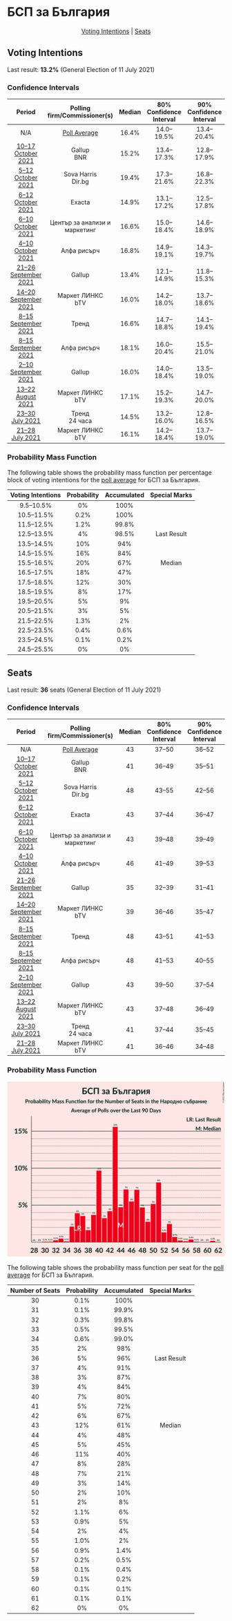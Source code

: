 # БСП за България

<p align="center"><a href="#voting-intentions">Voting Intentions</a> | <a href="#seats">Seats</a></p>

## Voting Intentions

Last result: **13.2%** (General Election of 11 July 2021)

### Confidence Intervals

| Period     | Polling firm/Commissioner(s) | Median | 80% Confidence Interval | 90% Confidence Interval | 95% Confidence Interval | 99% Confidence Interval |
|:----------:|:----------------:|:-----------:|:-----------------------:|:-----------------------:|:-----------------------:|:-----------------------:|
| N/A | [Poll Average](average.html) | 16.4% | 14.0–19.5% | 13.4–20.4% | 12.9–21.3% | 11.9–22.7% |
| [10–17 October 2021](2021-10-17-Gallup.html) | Gallup <br> BNR | 15.2% | 13.4–17.3% | 12.8–17.9% | 12.4–18.4% | 11.6–19.5% |
| [5–12 October 2021](2021-10-12-SovaHarris.html) | Sova Harris <br> Dir.bg | 19.4% | 17.3–21.6% | 16.8–22.3% | 16.3–22.8% | 15.4–24.0% |
| [6–12 October 2021](2021-10-12-Exacta.html) | Exacta | 14.9% | 13.1–17.2% | 12.5–17.8% | 12.1–18.3% | 11.2–19.4% |
| [6–10 October 2021](2021-10-10-Центързаанализиимаркетинг.html) | Център за анализи и маркетинг | 16.6% | 15.0–18.4% | 14.6–18.9% | 14.2–19.4% | 13.5–20.2% |
| [4–10 October 2021](2021-10-10-Алфарисърч.html) | Алфа рисърч | 16.8% | 14.9–19.1% | 14.3–19.7% | 13.9–20.2% | 13.0–21.3% |
| [21–26 September 2021](2021-09-26-Gallup.html) | Gallup | 13.4% | 12.1–14.9% | 11.8–15.3% | 11.5–15.7% | 10.9–16.4% |
| [14–20 September 2021](2021-09-20-МаркетЛИНКС.html) | Маркет ЛИНКС <br> bTV | 16.0% | 14.2–18.0% | 13.7–18.6% | 13.3–19.1% | 12.5–20.1% |
| [8–15 September 2021](2021-09-15-Тренд.html) | Тренд | 16.6% | 14.7–18.8% | 14.1–19.4% | 13.7–20.0% | 12.8–21.1% |
| [8–15 September 2021](2021-09-15-Алфарисърч.html) | Алфа рисърч | 18.1% | 16.0–20.4% | 15.5–21.0% | 15.0–21.6% | 14.1–22.7% |
| [2–10 September 2021](2021-09-10-Gallup.html) | Gallup | 16.0% | 14.0–18.4% | 13.5–19.0% | 13.0–19.6% | 12.1–20.8% |
| [13–22 August 2021](2021-08-22-МаркетЛИНКС.html) | Маркет ЛИНКС <br> bTV | 17.1% | 15.2–19.3% | 14.7–20.0% | 14.2–20.5% | 13.3–21.6% |
| [23–30 July 2021](2021-07-30-Тренд.html) | Тренд <br> 24 часа | 14.5% | 13.2–16.0% | 12.8–16.5% | 12.5–16.8% | 11.8–17.6% |
| [21–28 July 2021](2021-07-28-МаркетЛИНКС.html) | Маркет ЛИНКС <br> bTV | 16.1% | 14.2–18.4% | 13.7–19.0% | 13.2–19.6% | 12.3–20.7% |

### Probability Mass Function

The following table shows the probability mass function per percentage block of voting intentions for the [poll average](average.html) for БСП за България.

| Voting Intentions | Probability | Accumulated | Special Marks |
|:-----------------:|:-----------:|:-----------:|:-------------:|
| 9.5–10.5% | 0% | 100% |  |
| 10.5–11.5% | 0.2% | 100% |  |
| 11.5–12.5% | 1.2% | 99.8% |  |
| 12.5–13.5% | 4% | 98.5% | Last Result |
| 13.5–14.5% | 10% | 94% |  |
| 14.5–15.5% | 16% | 84% |  |
| 15.5–16.5% | 20% | 67% | Median |
| 16.5–17.5% | 18% | 47% |  |
| 17.5–18.5% | 12% | 30% |  |
| 18.5–19.5% | 8% | 17% |  |
| 19.5–20.5% | 5% | 9% |  |
| 20.5–21.5% | 3% | 5% |  |
| 21.5–22.5% | 1.3% | 2% |  |
| 22.5–23.5% | 0.4% | 0.6% |  |
| 23.5–24.5% | 0.1% | 0.2% |  |
| 24.5–25.5% | 0% | 0% |  |


## Seats

Last result: **36** seats (General Election of 11 July 2021)

### Confidence Intervals

| Period     | Polling firm/Commissioner(s) | Median | 80% Confidence Interval | 90% Confidence Interval | 95% Confidence Interval | 99% Confidence Interval |
|:----------:|:----------------:|:------:|:-----------------------:|:-----------------------:|:-----------------------:|:-----------------------:|
| N/A | [Poll Average](average.html) | 43 | 37–50 | 36–52 | 35–54 | 33–57 |
| [10–17 October 2021](2021-10-17-Gallup.html) | Gallup <br> BNR | 41 | 36–49 | 35–51 | 33–51 | 32–53 |
| [5–12 October 2021](2021-10-12-SovaHarris.html) | Sova Harris <br> Dir.bg | 48 | 43–55 | 42–56 | 41–57 | 39–60 |
| [6–12 October 2021](2021-10-12-Exacta.html) | Exacta | 43 | 37–44 | 36–47 | 35–49 | 32–54 |
| [6–10 October 2021](2021-10-10-Центързаанализиимаркетинг.html) | Център за анализи и маркетинг | 43 | 39–48 | 39–49 | 37–50 | 35–53 |
| [4–10 October 2021](2021-10-10-Алфарисърч.html) | Алфа рисърч | 46 | 41–49 | 39–53 | 38–54 | 36–55 |
| [21–26 September 2021](2021-09-26-Gallup.html) | Gallup | 35 | 32–39 | 31–41 | 31–42 | 29–44 |
| [14–20 September 2021](2021-09-20-МаркетЛИНКС.html) | Маркет ЛИНКС <br> bTV | 39 | 36–46 | 35–47 | 34–51 | 32–52 |
| [8–15 September 2021](2021-09-15-Тренд.html) | Тренд | 48 | 43–51 | 41–53 | 40–55 | 37–56 |
| [8–15 September 2021](2021-09-15-Алфарисърч.html) | Алфа рисърч | 48 | 41–53 | 40–55 | 39–57 | 37–60 |
| [2–10 September 2021](2021-09-10-Gallup.html) | Gallup | 43 | 39–50 | 37–54 | 35–55 | 33–57 |
| [13–22 August 2021](2021-08-22-МаркетЛИНКС.html) | Маркет ЛИНКС <br> bTV | 43 | 37–48 | 36–49 | 35–51 | 33–54 |
| [23–30 July 2021](2021-07-30-Тренд.html) | Тренд <br> 24 часа | 41 | 37–44 | 35–45 | 34–46 | 32–48 |
| [21–28 July 2021](2021-07-28-МаркетЛИНКС.html) | Маркет ЛИНКС <br> bTV | 41 | 36–46 | 34–48 | 32–49 | 30–53 |

### Probability Mass Function

![Graph with seats probability mass function not yet produced](average-seats-pmf-бспзабългария.png "Seats Probability Mass Function")

The following table shows the probability mass function per seat for the [poll average](average.html) for БСП за България.

| Number of Seats | Probability | Accumulated | Special Marks |
|:---------------:|:-----------:|:-----------:|:-------------:|
| 30 | 0.1% | 100% |  |
| 31 | 0.1% | 99.9% |  |
| 32 | 0.3% | 99.8% |  |
| 33 | 0.5% | 99.5% |  |
| 34 | 0.6% | 99.0% |  |
| 35 | 2% | 98% |  |
| 36 | 5% | 96% | Last Result |
| 37 | 4% | 91% |  |
| 38 | 3% | 87% |  |
| 39 | 4% | 84% |  |
| 40 | 7% | 80% |  |
| 41 | 5% | 72% |  |
| 42 | 6% | 67% |  |
| 43 | 12% | 61% | Median |
| 44 | 4% | 48% |  |
| 45 | 5% | 45% |  |
| 46 | 11% | 40% |  |
| 47 | 8% | 28% |  |
| 48 | 7% | 21% |  |
| 49 | 3% | 14% |  |
| 50 | 2% | 10% |  |
| 51 | 2% | 8% |  |
| 52 | 1.1% | 6% |  |
| 53 | 0.9% | 5% |  |
| 54 | 2% | 4% |  |
| 55 | 1.0% | 2% |  |
| 56 | 0.9% | 1.4% |  |
| 57 | 0.2% | 0.5% |  |
| 58 | 0.1% | 0.4% |  |
| 59 | 0.1% | 0.2% |  |
| 60 | 0.1% | 0.1% |  |
| 61 | 0.1% | 0.1% |  |
| 62 | 0% | 0% |  |



